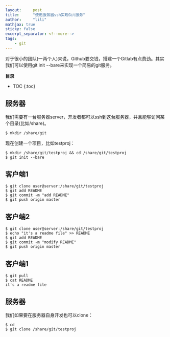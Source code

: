 ```yaml
---
layout:     post
title:      "使用服务器ssh实现Git服务" 
author:     "lili" 
mathjax: true
sticky: false
excerpt_separator: <!--more-->
tags:
    - git
---
```


对于很小的团队(一两个人)来说，Github要交钱，搭建一个Gitlab有点费劲。其实我们可以使用git init \-\-bare来实现一个简易的git服务。

<!--more-->

**目录**
* TOC
{:toc}

## 服务器

我们需要有一台服务器server，开发者都可以ssh到这台服务器，并且能够访问某个目录(比如/share)。


```shell
$ mkdir /share/git
```

现在创建一个项目，比如testproj：


```shell
$ mkdir /share/git/testproj && cd /share/git/testproj
$ git init --bare
```

## 客户端1

```shell
$ git clone user@server:/share/git/testproj
$ git add README
$ git commit -m "add README"
$ git push origin master
```

## 客户端2
 
```shell
$ git clone user@server:/share/git/testproj
$ echo "it's a readme file" >> README
$ git add README
$ git commit -m "modify README"
$ git push origin master
```

## 客户端1

```shell
$ git pull
$ cat README
it's a readme file
```

## 服务器

我们如果要在服务器自身开发也可以clone：

```shell
$ cd
$ git clone /share/git/testproj
```

